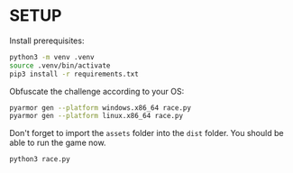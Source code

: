 # SETUP

Install prerequisites:

```bash
python3 -m venv .venv
source .venv/bin/activate
pip3 install -r requirements.txt
```

Obfuscate the challenge according to your OS:

```bash
pyarmor gen --platform windows.x86_64 race.py
pyarmor gen --platform linux.x86_64 race.py
```

Don't forget to import the `assets` folder into the `dist` folder.
You should be able to run the game now.

```bash
python3 race.py
```
